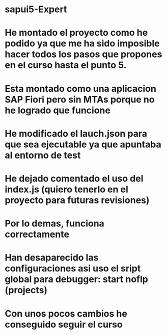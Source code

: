 # sapui5-Expert
# He montado el proyecto como he podido ya que me ha sido imposible hacer todos los pasos que propones en el curso hasta el punto 5.
# Esta montado como una aplicacion SAP Fiori pero sin MTAs porque no he logrado que funcione
# He modificado el lauch.json para que sea ejecutable ya que apuntaba al entorno de test
# He dejado comentado el uso del index.js (quiero tenerlo en el proyecto para futuras revisiones)
# Por lo demas, funciona correctamente
# Han desaparecido las configuraciones asi uso el sript global para debugger: start noflp (projects)
# Con unos pocos cambios he conseguido seguir el curso
